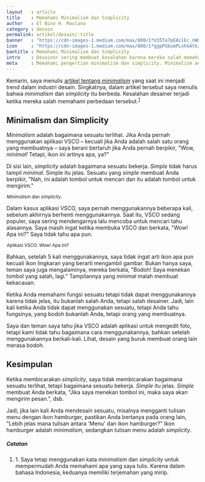 ```yaml
---
layout   : article
title    : Memahami Minimalism dan Simplicity
author   : El Nino H. Maulana
category : desain
permalink: artikel/desain/:title
banner   : "https://cdn-images-1.medium.com/max/800/1*U35Ta7pEAilEc_nWGFWigg.png"
icon     : "https://cdn-images-1.medium.com/max/800/1*ggpPGbumPLxhkAtkzZ43ew.png"
bantitle : Memahami Minimalism dan Simplicity
intro    : Desainer sering membuat kesalahan karena mereka salah memahami perbedaan antara <em>minimalism</em> dan <em>simplicity</em>. Misalnya, tampilan aplikasi VSCO yang <em>minimal</em> malah membuat kekacauan.
meta     : Memahami pengertian minimalism dan simplicity. Minimalism adalah bagaimana sesuatu terlihat, sedangkan simplicity adalah bagaimana sesuatu bekerja.
---
```


Kemarin, saya menulis <a href="http://ransel.org/artikel/desain/memahami-menerapkan-minimalism-pada-desain" title="Tentang minimalism." target="_blank">artikel tentang <em>minimalism</em></a> yang saat ini menjadi trend dalam industri desain. Singkatnya, dalam artikel tersebut saya menulis bahwa *minimalism* dan *simplicity* itu berbeda. Kesalahan desainer terjadi ketika mereka salah memahami perbedaan tersebut.<sup><a href="#fn:1" title="Catatan Nr.1">1</a></sup>

## Minimalism dan Simplicity

*Minimalism* adalah bagaimana sesuatu terlihat. Jika Anda pernah menggunakan aplikasi VSCO – kecuali jika Anda adalah salah satu orang yang membuatnya – saya berani bertaruh jika Anda pernah berpikir, "Wow, *minimal!* Tetapi, ikon ini artinya apa, ya?"

Di sisi lain, *simplicity* adalah bagaimana sesuatu bekerja. *Simple* tidak harus tampil *minimal*. Simple itu jelas. Sesuatu yang *simple* membuat Anda berpikir, "Nah, ini adalah tombol untuk mencari dan itu adalah tombol untuk mengirim."

<img src="data:image/png;base64,R0lGODlhAQABAAD/ACwAAAAAAQABAAACADs=" data-src="https://cdn-images-1.medium.com/max/800/1*ETIWIetnxIk3ROAWkNjA_A.png" alt="Minimalism dan simplicity." title="Minimalism dan simplicity."><small class="site-article__caption"><em>Minimalism</em> dan <em>simplicity</em>.</small>

Dalam kasus aplikasi VSCO, saya pernah menggunakannya beberapa kali, sebelum akhirnya berhenti menggunakannya. Saat itu, VSCO sedang populer, saya sering mendengarnya lalu mencoba untuk mencari tahu alasannya. Saya masih ingat ketika membuka VSCO dan berkata, "Wow! Apa ini?" Saya tidak tahu apa pun.

<img src="data:image/png;base64,R0lGODlhAQABAAD/ACwAAAAAAQABAAACADs=" data-src="https://cdn-images-1.medium.com/max/800/1*sAVo7c97OKXQis1uvqegdQ.jpeg" alt="Aplikasi VSCO. Wow! Apa ini?" title="Aplikasi VSCO. Wow! Apa ini?"><small class="site-article__caption">Aplikasi VSCO. Wow! Apa ini?</small>

Bahkan, setelah 5 kali menggunakannya, saya tidak ingat arti ikon apa pun kecuali ikon lingkaran yang berarti mengambil gambar. Bukan hanya saya, teman saya juga mengalaminya, mereka berkata, "Bodoh! Saya menekan tombol yang salah, lagi." Tampilannya yang *minimal* malah membuat kekacauan.

Ketika Anda memahami fungsi sesuatu tetapi tidak dapat menggunakannya karena tidak jelas, itu bukanlah salah Anda, tetapi salah desainer. Jadi, lain kali ketika Anda tidak dapat menggunakan sesuatu, tetapi Anda tahu fungsinya, yang bodoh bukanlah Anda, tetapi orang yang membuatnya.

Saya dan teman saya tahu jika VSCO adalah aplikasi untuk mengedit foto, tetapi kami tidak tahu bagaimana cara menggunakannya, bahkan setelah menggunakannya berkali-kali. Lihat, desain yang buruk membuat orang lain merasa bodoh.

## Kesimpulan

Ketika membicarakan *simplicity*, saya tidak membicarakan bagaimana sesuatu terlihat, tetapi bagaimana sesuatu bekerja. *Simple* itu jelas. *Simple* membuat Anda berkata, "Jika saya menekan tombol ini, maka saya akan mengirim pesan.", dsb.

Jadi, jika lain kali Anda mendesain sesuatu, misalnya mengganti tulisan menu dengan ikon hamburger, pastikan Anda bertanya pada orang lain, "Lebih jelas mana tulisan antara 'Menu' dan ikon hamburger?" Ikon hamburger adalah *minimalism*, sedangkan tulisan menu adalah *simplicity*.

##### Catatan

<ol>
    <li id="fn:1">
        1. Saya tetap menggunakan kata <em>minimalism</em> dan <em>simplicity</em> untuk mempermudah Anda memahami apa yang saya tulis. Karena dalam bahasa Indonesia, keduanya memiliki terjemahan yang mirip.
    </li>
</ol>
